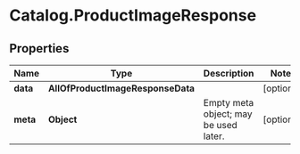 # Catalog.ProductImageResponse

## Properties
Name | Type | Description | Notes
------------ | ------------- | ------------- | -------------
**data** | **AllOfProductImageResponseData** |  | [optional] 
**meta** | **Object** | Empty meta object; may be used later. | [optional] 
